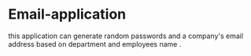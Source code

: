 # Email-application
this application can generate random passwords and a company's email address based on department and employees name .
